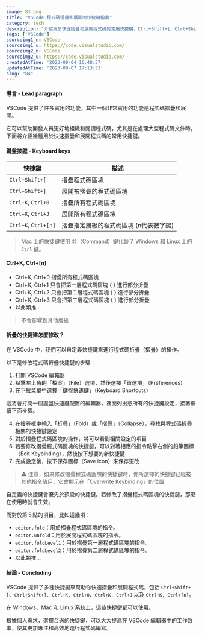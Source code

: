 ```yaml
---
image: 83.png
title: "VSCode 程式碼摺疊和展開的快捷鍵指南"
category: tech
description: "介紹用於快速摺疊和展開程式碼的常用快捷鍵，Ctrl+Shift+[、Ctrl+Shift+]、Ctrl+K, Ctrl+0、Ctrl+K, Ctrl+J 以及 Ctrl+K, Ctrl+[n] 這些快捷鍵的使用方法，並解釋在 Windows、Mac 和 Linux 系統上應該使用哪個快捷鍵。"
tags: ['VSCode']
sourceimg1_n: VSCode
sourceimg1_u: https://code.visualstudio.com/
sourceimg2_n: VSCode
sourceimg2_u: https://code.visualstudio.com/
createdAtTime: '2023-08-04 16:48:37'
updatedAtTime: '2023-08-07 17:13:33'
slug: "84"
---
```

#### 導言 - Lead paragraph
VSCode 提供了許多實用的功能，其中一個非常實用的功能是程式碼摺疊和展開。

它可以幫助開發人員更好地組織和閱讀程式碼，尤其是在處理大型程式碼文件時，下面將介紹幾種用於快速摺疊和展開程式碼的常用快捷鍵。

#### 鍵盤按鍵 - Keyboard keys

| 快捷鍵		| 描述						|
| --------------------	| ------------------------------------------- |
| `Ctrl+Shift+[`	| 摺疊程式碼區塊				|
| `Ctrl+Shift+]`	| 展開被摺疊的程式碼區塊			|
| `Ctrl+K`, `Ctrl+0`	| 摺疊所有程式碼區塊				|
| `Ctrl+K`, `Ctrl+J`	| 展開所有程式碼區塊				|
| `Ctrl+K`, `Ctrl+[n]`	| 摺疊指定層級的程式碼區塊 (n代表數字鍵)	|

> Mac 上的快捷鍵使用 ⌘（Command）鍵代替了 Windows 和 Linux 上的 `Ctrl` 鍵。

#### Ctrl+K, Ctrl+[n]

- Ctrl+K, Ctrl+0 摺疊所有程式碼區塊
- Ctrl+K, Ctrl+1 只會把第一層程式碼區塊 { } 進行部分折疊
- Ctrl+K, Ctrl+2 只會把第二層程式碼區塊 { } 進行部分折疊
- Ctrl+K, Ctrl+3 只會把第三層程式碼區塊 { } 進行部分折疊
- 以此類推...

> 不會影響到其他層級

#### 折疊的快捷建怎麼修改？
在 VSCode 中，我們可以自定義快捷鍵來進行程式碼折疊（摺疊）的操作。

以下是修改程式碼折疊快捷鍵的步驟：

1. 打開 VSCode 編輯器
2. 點擊左上角的「檔案」（File）選項，然後選擇「首選項」（Preferences）
3. 在下拉菜單中選擇「鍵盤快速鍵」（Keyboard Shortcuts）

這將會打開一個鍵盤快速鍵配置的編輯器，裡面列出惹所有的快捷鍵設定，接著繼續下面步驟。

4. 在搜尋框中輸入「折疊」（Fold）或「摺疊」（Collapse），尋找與程式碼折疊相關的快捷鍵設定
5. 對於摺疊程式碼區塊的操作，將可以看到相關設定的項目
6. 若要修改摺疊程式碼區塊的快捷鍵，可以對著相應的指令點擊右側的鉛筆圖標（Edit Keybinding），然後按下想要的新快捷鍵
7. 完成設定後，按下保存圖標（Save icon）來保存更改

> ⚠️ 注意，如果修改摺疊程式碼區塊的快捷鍵時，你所選擇的快捷鍵已經被其他指令佔用，它會顯示在「Overwrite Keybinding」的位置

自定義的快捷鍵會優先於預設的快捷鍵。若修改了摺疊程式碼區塊的快捷鍵，那麼在使用時就會生效。

而對於第５點的項目，比如這幾項：
- `editor.fold`：用於摺疊程式碼區塊的指令。
- `editor.unfold`：用於展開程式碼區塊的指令。
- `editor.foldLevel1`：用於摺疊第一層程式碼區塊的指令。
- `editor.foldLevel2`：用於摺疊第二層程式碼區塊的指令。
- 以此類推...

#### 結論 - Concluding
VSCode 提供了多種快捷鍵來幫助你快速摺疊和展開程式碼，包括 `Ctrl+Shift+[`、`Ctrl+Shift+]`、`Ctrl+K, Ctrl+0`、`Ctrl+K, Ctrl+J` 以及 `Ctrl+K, Ctrl+[n]`。

在 Windows、Mac 和 Linux 系統上，這些快捷鍵都可以使用。

根據個人需求，選擇合適的快捷鍵，可以大大提高在 VSCode 編輯器中的工作效率，使其更加專注和高效地進行程式碼編寫。
